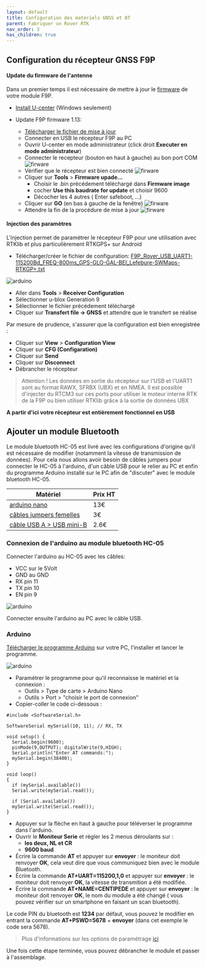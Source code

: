 ```yaml
---
layout: default
title: Configuration des matériels GNSS et BT
parent: Fabriquer un Rover RTK
nav_order: 3
has_children: true
---
```


## Configuration du récepteur GNSS F9P

#### Update du firmware de l'antenne

Dans un premier temps il est nécessaire de mettre à jour le [firmware](https://fr.wikipedia.org/wiki/Firmware) de votre module F9P.

* [Install U-center](https://www.u-blox.com/en/product/u-center) (Windows seulement)

* Update F9P firmware 1.13:
  * [Télécharger le fichier de mise à jour](https://www.u-blox.com/en/ubx-viewer/view/UBX_F9_100_HPG_113_ZED_F9P.7e6e899c5597acddf2f5f2f70fdf5fbe.bin?url=https%3A%2F%2Fwww.u-blox.com%2Fsites%2Fdefault%2Ffiles%2FUBX_F9_100_HPG_113_ZED_F9P.7e6e899c5597acddf2f5f2f70fdf5fbe.bin)
  * Connecter en USB le récepteur F9P au PC
  * Ouvrir U-center en mode administrateur (click droit **Executer en mode administrateur**)
  * Connecter le recepteur (bouton en haut à gauche) au bon port COM
![firware](https://gblobscdn.gitbook.com/assets%2F-LYSZeu4HjB-NrVI4riL%2F-LYbICDde_PqBQRMcCsl%2F-LYbIddBqnC-aXKJ1bxh%2FSans-titre-1.png?alt=media&token=240244db-09d5-40e8-9735-869651b9198e)
  * Vérifier que le récepteur est bien connecté
![firware](https://gblobscdn.gitbook.com/assets%2F-LYSZeu4HjB-NrVI4riL%2F-LYbGvHfj8nIN6gywxBz%2F-LYbHSKTiJZ0j0qAf-5e%2Ficon_blink.png?alt=media&token=0f35cbc4-ce5a-4d3b-90f4-ecadc5a36821)
  * Cliquer sur **Tools** > **Firmware upade...**
    * Choisir le .bin précédement téléchargé dans **Firmware image**
    * cocher **Use this baudrate for update** et choisir 9600
    * Décocher les 4 autres ( Enter safeboot, ...)
  * Cliquer sur **GO** (en bas à gauche de la fenêtre)
![firware](https://gblobscdn.gitbook.com/assets%2F-LYSZeu4HjB-NrVI4riL%2F-LZ5-tu1J0X8sog9Xvkf%2F-LZ527USiWMS3Pjo5SXY%2Fstep4.png?alt=media&token=2e76981e-8874-4151-9c48-f5fa07cdcd69)
  * Attendre la fin de la procédure de mise à jour
![firware](https://gblobscdn.gitbook.com/assets%2F-LYSZeu4HjB-NrVI4riL%2F-LZ52KPCRzypMK4cqtQW%2F-LZ52Z_bl9GHQP8dz7By%2Fstep6.png?alt=media&token=f8f7240b-79b4-4856-87ea-26e12c1aac36)


#### Injection des paramètres

L'injection permet de paramétrer le récepteur F9P pour une utilisation avec RTKlib et plus particulièrement RTKGPS+ sur Android

* Télécharger/créer le fichier de configuration: [F9P_Rover_USB_UART1-115200Bd_FREQ-800ms_GPS-GLO-GAL-BEI_Lefebure-SWMaps-RTKGP+.txt](https://raw.githubusercontent.com/jancelin/docs-centipedeRTK/master/assets/param_rtklib/F9P_Rover_USB_UART1-115200Bd_FREQ-800ms_GPS-GLO-GAL-BEI_Lefebure-SWMaps-RTKGP+.txt)

![arduino](https://jancelin.github.io/docs-centipedeRTK/assets/images/montage_rover/u-center.gif)

* Aller dans **Tools** > **Receiver Configuration**
* Sélectionner u-blox Generation 9
* Sélectionner le fichier précédement téléchargé
* Cliquer sur **Transfert file -> GNSS** et attendre que le transfert se réalise

Par mesure de prudence, s'assurer que la configuration est bien enregistrée :
* Cliquer sur **View** > **Configuration View**
* Cliquer sur **CFG (Configaration)**
* Cliquer sur **Send**
* Cliquer sur **Disconnect**
* Débrancher le récepteur

>Attention ! Les données en sortie du récepteur sur l'USB et l'UART1 sont au format RAWX, SFRBX (UBX) et en NMEA. Il est possible d'injecter du RTCM3 sur ces ports pour utiliser le moteur interne RTK de la F9P ou bien utiliser RTKlib grâce à la sortie de données UBX

**A partir d'ici votre récepteur est entièrement fonctionnel en USB**

## Ajouter un module Bluetooth

Le module bluetooth HC-05 est livré avec les configurations d'origine qu'il est nécessaire de modifier (notamment la vitesse de transmission de données). Pour cela nous allons avoir besoin de câbles jumpers pour connecter le HC-05 à l'arduino, d'un câble USB pour le relier au PC et enfin du programme Arduino installé sur le PC afin de "discuter" avec le module bluetooth HC-05.

|Matériel|Prix HT|
|--------|----|
|[arduino nano](https://fr.rs-online.com/web/p/arduino/6961667)|13€|
|[câbles jumpers femelles](https://fr.rs-online.com/web/p/kit-de-cables-dupont/7916450/)|3€|
|[câble USB A > USB mini-B](https://fr.rs-online.com/web/p/cables-usb/1862803/)|2.6€|

### Connexion de l'arduino au module bluetooth HC-05

Connecter l'arduino au HC-05 avec les câbles:

* VCC sur le 5Volt
* GND au GND
* RX pin 11
* TX pin 10
* EN pin 9

![arduino](https://jancelin.github.io/docs-centipedeRTK/assets/images/montage_rover/arduino.jpg)

Connecter ensuite l'arduino au PC avec le câble USB.

### Arduino

[Télécharger le programme Arduino](https://www.arduino.cc/en/Main/Software) sur votre PC, l'installer et lancer le programme.

![arduino](https://jancelin.github.io/docs-centipedeRTK/assets/images/montage_rover/arduino.gif)

* Paramétrer le programme pour qu'il reconnaisse le matériel et la connexion :
  * Outils > Type de carte > Arduino Nano
  * Outils > Port > "choisir le port de connexion"
* Copier-coller le code ci-dessous :

```
#include <SoftwareSerial.h>

SoftwareSerial mySerial(10, 11); // RX, TX

void setup() {
  Serial.begin(9600);
  pinMode(9,OUTPUT); digitalWrite(9,HIGH);
  Serial.println("Enter AT commands:");
  mySerial.begin(38400);
}

void loop()
{
  if (mySerial.available())  
  Serial.write(mySerial.read());

  if (Serial.available())  
  mySerial.write(Serial.read());
}
```

* Appuyer sur la flèche en haut à gauche pour téléverser le programme dans l'arduino.
* Ouvrir le **Moniteur Serie** et régler les 2 menus déroulants sur :
  * **les deux, NL et CR**
  * **9600 baud**
* Écrire la commande **AT** et appuyer sur **envoyer** : le moniteur doit renvoyer **OK**, cela veut dire que vous communiquez bien avec le module Bluetooth.
* Écrire la commande **AT+UART=115200,1,0** et appuyer sur **envoyer** : le moniteur doit renvoyer **OK**, la vitesse de transmition a été modifiée.
* Écrire la commande **AT+NAME=CENTIPEDE** et appuyer sur **envoyer** : le moniteur doit renvoyer **OK**, le nom du module a été changé ( vous pouvez vérifier sur un smartphone en faisant un scan bluetooth).

Le code PIN du bluetooth est **1234** par défaut, vous pouvez le modifier en entrant la commande **AT+PSWD=5678** + **envoyer** (dans cet exemple le code sera 5678).

> Plus d'informations sur les options de paramétrage [ici](https://retroetgeek.com/geek/arduino/configuration-du-module-hc-05-pour-arduino/)

Une fois cette étape terminée, vous pouvez débrancher le module et passer à l'assemblage.
